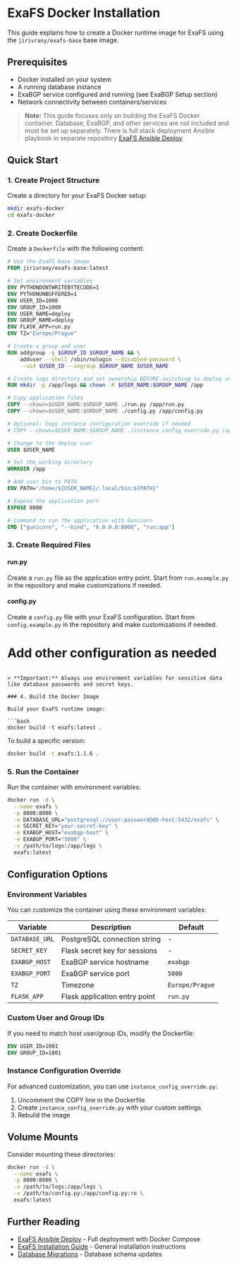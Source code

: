 # ExaFS Docker Installation

This guide explains how to create a Docker runtime image for ExaFS using the `jirivrany/exafs-base` base image.

## Prerequisites

- Docker installed on your system
- A running database instance 
- ExaBGP service configured and running (see ExaBGP Setup section)
- Network connectivity between containers/services

> **Note:** This guide focuses only on building the ExaFS Docker container. Database, ExaBGP, and other services are not included and must be set up separately.
> There is full stack deployment Ansible playbook in separate repository  [ExaFS Ansible Deploy](https://github.com/CESNET/ExaFS-deploy)

## Quick Start

### 1. Create Project Structure

Create a directory for your ExaFS Docker setup:

```bash
mkdir exafs-docker
cd exafs-docker
```

### 2. Create Dockerfile

Create a `Dockerfile` with the following content:

```dockerfile
# Use the ExaFS base image
FROM jirivrany/exafs-base:latest

# Set environment variables
ENV PYTHONDONTWRITEBYTECODE=1
ENV PYTHONUNBUFFERED=1
ENV USER_ID=1000
ENV GROUP_ID=1000
ENV USER_NAME=deploy
ENV GROUP_NAME=deploy
ENV FLASK_APP=run.py
ENV TZ="Europe/Prague"

# Create a group and user 
RUN addgroup -g $GROUP_ID $GROUP_NAME && \
    adduser --shell /sbin/nologin --disabled-password \
    --uid $USER_ID --ingroup $GROUP_NAME $USER_NAME

# Create logs directory and set ownership BEFORE switching to deploy user
RUN mkdir -p /app/logs && chown -R $USER_NAME:$GROUP_NAME /app

# Copy application files
COPY --chown=$USER_NAME:$GROUP_NAME ./run.py /app/run.py
COPY --chown=$USER_NAME:$GROUP_NAME ./config.py /app/config.py

# Optional: Copy instance configuration override if needed
# COPY --chown=$USER_NAME:$GROUP_NAME ./instance_config_override.py /app/instance_config_override.py

# Change to the deploy user
USER $USER_NAME

# Set the working directory
WORKDIR /app

# Add user bin to PATH
ENV PATH="/home/${USER_NAME}/.local/bin:${PATH}"

# Expose the application port
EXPOSE 8000

# Command to run the application with Gunicorn
CMD ["gunicorn", "--bind", "0.0.0.0:8000", "run:app"]
```

### 3. Create Required Files


#### run.py

Create a `run.py` file as the application entry point. Start from `run.example.py` in the repository and make customizations if needed.

#### config.py

Create a `config.py` file with your ExaFS configuration. Start from `config.example.py` in the repository and make customizations if needed. 

# Add other configuration as needed
```

> **Important:** Always use environment variables for sensitive data like database passwords and secret keys.

### 4. Build the Docker Image

Build your ExaFS runtime image:

```bash
docker build -t exafs:latest .
```

To build a specific version:

```bash
docker build -t exafs:1.1.6 .
```

### 5. Run the Container

Run the container with environment variables:

```bash
docker run -d \
  --name exafs \
  -p 8000:8000 \
  -e DATABASE_URL="postgresql://user:password@db-host:5432/exafs" \
  -e SECRET_KEY="your-secret-key" \
  -e EXABGP_HOST="exabgp-host" \
  -e EXABGP_PORT="5000" \
  -v /path/to/logs:/app/logs \
  exafs:latest
```

## Configuration Options

### Environment Variables

You can customize the container using these environment variables:

| Variable | Description | Default |
|----------|-------------|---------|
| `DATABASE_URL` | PostgreSQL connection string | - |
| `SECRET_KEY` | Flask secret key for sessions | - |
| `EXABGP_HOST` | ExaBGP service hostname | `exabgp` |
| `EXABGP_PORT` | ExaBGP service port | `5000` |
| `TZ` | Timezone | `Europe/Prague` |
| `FLASK_APP` | Flask application entry point | `run.py` |

### Custom User and Group IDs

If you need to match host user/group IDs, modify the Dockerfile:

```dockerfile
ENV USER_ID=1001
ENV GROUP_ID=1001
```

### Instance Configuration Override

For advanced customization, you can use `instance_config_override.py`:

1. Uncomment the COPY line in the Dockerfile
2. Create `instance_config_override.py` with your custom settings
3. Rebuild the image

## Volume Mounts

Consider mounting these directories:

```bash
docker run -d \
  --name exafs \
  -p 8000:8000 \
  -v /path/to/logs:/app/logs \
  -v /path/to/config.py:/app/config.py:ro \
  exafs:latest
```

## Further Reading

- [ExaFS Ansible Deploy](https://github.com/CESNET/ExaFS-deploy) - Full deployment with Docker Compose
- [ExaFS Installation Guide](./INSTALL.md) - General installation instructions
- [Database Migrations](./DB_MIGRATIONS.md) - Database schema updates
